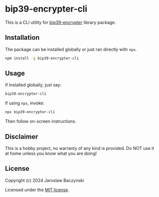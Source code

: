 # bip39-encrypter-cli

This is a CLI utility for [bip39-encrypter](https://www.npmjs.com/package/bip39-encrypter) library package.

## Installation

The package can be installed globally or just ran directly with `npx`.

```sh
npm install -g bip39-encrypter-cli
```

## Usage

If installed globally, just say:

```sh
bip39-encrypter-cli
```

If using `npx`, invoke:

```sh
npx bip39-encrypter-cli
```

Then follow on-screen instructions.

## Disclaimer

This is a hobby project, no warranty of any kind is provided. Do NOT use it at home unless you know what you are doing!

## License

Copyright (c) 2024 Jaroslaw Baczynski

Licensed under the [MIT license](LICENSE).
